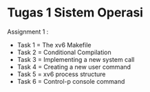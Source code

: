 # Tugas 1 Sistem Operasi
Assignment 1 :
- Task 1 = The xv6 Makefile
- Task 2 = Conditional Compilation
- Task 3 = Implementing a new system call
- Task 4 = Creating a new user command
- Task 5 = xv6 process structure
- Task 6 = Control-p console command
